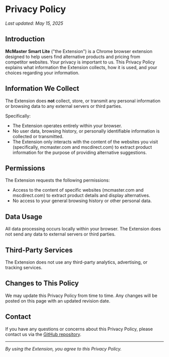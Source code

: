 # Privacy Policy

_Last updated: May 15, 2025_

## Introduction

**McMaster Smart Lite** ("the Extension") is a Chrome browser extension designed to help users find alternative products and pricing from competitor websites. Your privacy is important to us. This Privacy Policy explains what information the Extension collects, how it is used, and your choices regarding your information.

## Information We Collect

The Extension does **not** collect, store, or transmit any personal information or browsing data to any external servers or third parties.

Specifically:
- The Extension operates entirely within your browser.
- No user data, browsing history, or personally identifiable information is collected or transmitted.
- The Extension only interacts with the content of the websites you visit (specifically, mcmaster.com and mscdirect.com) to extract product information for the purpose of providing alternative suggestions.

## Permissions

The Extension requests the following permissions:
- Access to the content of specific websites (mcmaster.com and mscdirect.com) to extract product details and display alternatives.
- No access to your general browsing history or other personal data.

## Data Usage

All data processing occurs locally within your browser. The Extension does not send any data to external servers or third parties.

## Third-Party Services

The Extension does not use any third-party analytics, advertising, or tracking services.

## Changes to This Policy

We may update this Privacy Policy from time to time. Any changes will be posted on this page with an updated revision date.

## Contact

If you have any questions or concerns about this Privacy Policy, please contact us via the [GitHub repository](https://github.com/snaeem3/mcmaster-smart-lite).

---

_By using the Extension, you agree to this Privacy Policy._